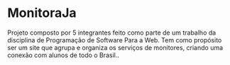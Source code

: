 # MonitoraJa
Projeto composto por 5 integrantes feito como parte de um trabalho da disciplina de Programação de Software Para a Web. Tem como propósito ser um site que agrupa e organiza os serviços de monitores, criando uma conexão com alunos de todo o Brasil..
